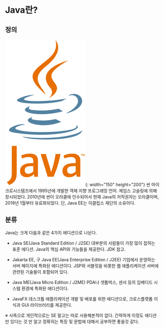 <!-- TITLE: Java -->
<!-- SUBTITLE: 프로그래밍 언어 중 하나인 Java 내용 정리 -->

# Java란?
## 정의
![Javalogo](/uploads/javalogo.png "Javalogo"){: width="150" height="200"}
썬 마이크로시스템즈에서 1995년에 개발한 객체 지향 프로그래밍 언어. 제임스 고슬링에 의해 창시되었다.
2010년에 썬이 오라클에 인수되어서 현재 Java의 저작권자는 오라클이며, 2019년 1월부터 유료화되었다. 단, Java EE는 이클립스 재단의 소유이다.

## 분류

Java는 크게 다음과 같은 4가지 에디션으로 나뉜다.

- Java SE(Java Standard Edition / J2SE)
  대부분의 사람들이 가장 많이 접하는 표준 에디션. Java의 핵심 API와 기능들을 제공한다. JDK 참고.
	
- Jakarta EE, 구 Java EE(Java Enterprise Edition / J2EE)
  기업에서 운영하는 서버 페이지에 특화된 에디션이다. JSP와 서블릿을 비롯한 웹 애플리케이션 서버에 관련된 기술들이 포함되어 있다.
	
- Java ME(Java Micro Edition / J2ME)
  PDA나 셋톱박스, 센서 등의 임베디드 시스템 환경에 특화된 에디션이다.
	
- JavaFX
  데스크톱 애플리케이션 개발 및 배포를 위한 에디션으로, 크로스플랫폼 이식과 GUI 라이브러리를 제공한다.

※ 사족으로 개인적으로는 SE 말고는 따로 사용해본적이 없다. 간략하게 이정도 에디션만 있다는 것 만 알고 정확히는 특징 및 문법에 대해서 공부하면 좋을것 같다.

